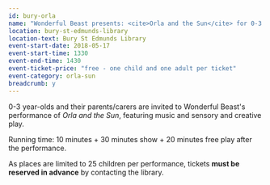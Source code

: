 ```yaml
---
id: bury-orla
name: "Wonderful Beast presents: <cite>Orla and the Sun</cite> for 0-3 year-olds"
location: bury-st-edmunds-library
location-text: Bury St Edmunds Library
event-start-date: 2018-05-17
event-start-time: 1330
event-end-time: 1430
event-ticket-price: "free - one child and one adult per ticket"
event-category: orla-sun
breadcrumb: y
---
```


0-3 year-olds and their parents/carers are invited to Wonderful Beast's performance of <cite>Orla and the Sun</cite>, featuring music and sensory and creative play.

Running time: 10 minutes + 30 minutes show + 20 minutes free play after the performance.

As places are limited to 25 children per performance, tickets **must be reserved in advance** by contacting the library.

